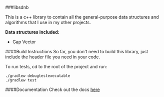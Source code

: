 ###libsdnb

This is a c++ library to contain all the general-purpose data structures and algorithms that I use in my other projects.

__Data structures included:__

- Gap Vector

####Build Instructions
So far, you don't need to build this library, just include the header file you need in your code.

To run tests, cd to the root of the project and run:

    ./gradlew debugtestexecutable
    ./gradlew test

####Documentation
Check out the docs [here](https://mrbroll.github.io/libsdnb)
